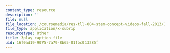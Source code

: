 ```yaml
---
content_type: resource
description: ''
file: null
file_location: /coursemedia/res-tll-004-stem-concept-videos-fall-2013/16f0ad1990757a798b6501fbc013285f_w4y12u5S0HE.srt
file_type: application/x-subrip
resourcetype: Other
title: 3play caption file
uid: 16f0ad19-9075-7a79-8b65-01fbc013285f
---
```

